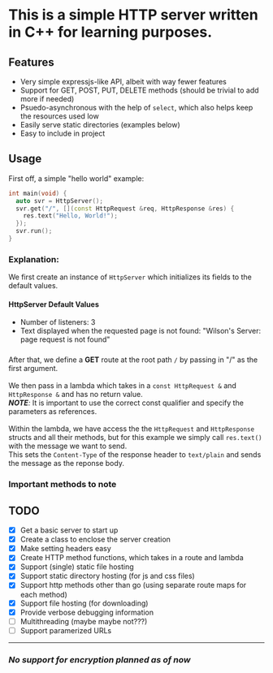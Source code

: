 # This is a simple HTTP server written in C++ for learning purposes.

## Features
* Very simple expressjs-like API, albeit with way fewer features
* Support for GET, POST, PUT, DELETE methods (should be trivial to add more if needed)
* Psuedo-asynchronous with the help of `select`, which also helps keep the resources used low
* Easily serve static directories (examples below)
* Easy to include in project

## Usage
First off, a simple "hello world" example:
```cpp
int main(void) {
  auto svr = HttpServer();
  svr.get("/", [](const HttpRequest &req, HttpResponse &res) {
    res.text("Hello, World!");
  });
  svr.run();
}
```
### Explanation:
We first create an instance of `HttpServer` which initializes its fields to the default values.
#### HttpServer Default Values
* Number of listeners: 3
* Text displayed when the requested page is not found: "Wilson's Server: page request is not found"
###
After that, we define a **GET** route at the root path `/` by passing in "/" as the first argument.<br><br>
We then pass in a lambda which takes in a `const HttpRequest &` and `HttpResponse &` and has no return value.<br>
_**NOTE**:_ It is important to use the correct const qualifier and specify the parameters as references.<br><br>
Within the lambda, we have access the the `HttpRequest` and `HttpResponse` structs and all their methods, but for
this example we simply call `res.text()` with the message we want to send. <br>
This sets the `Content-Type` of the response header to `text/plain` and sends the message as the reponse body.

### Important methods to note

## TODO
- [x] Get a basic server to start up
- [x] Create a class to enclose the server creation
- [x] Make setting headers easy
- [x] Create HTTP method functions, which takes in a route and lambda
- [x] Support (single) static file hosting
- [x] Support static directory hosting (for js and css files)
- [x] Support http methods other than go (using separate route maps for each method)
- [x] Support file hosting (for downloading)
- [x] Provide verbose debugging information
- [ ] Multithreading (maybe maybe not???)
- [ ] Support paramerized URLs

---
### *No support for encryption planned as of now*
